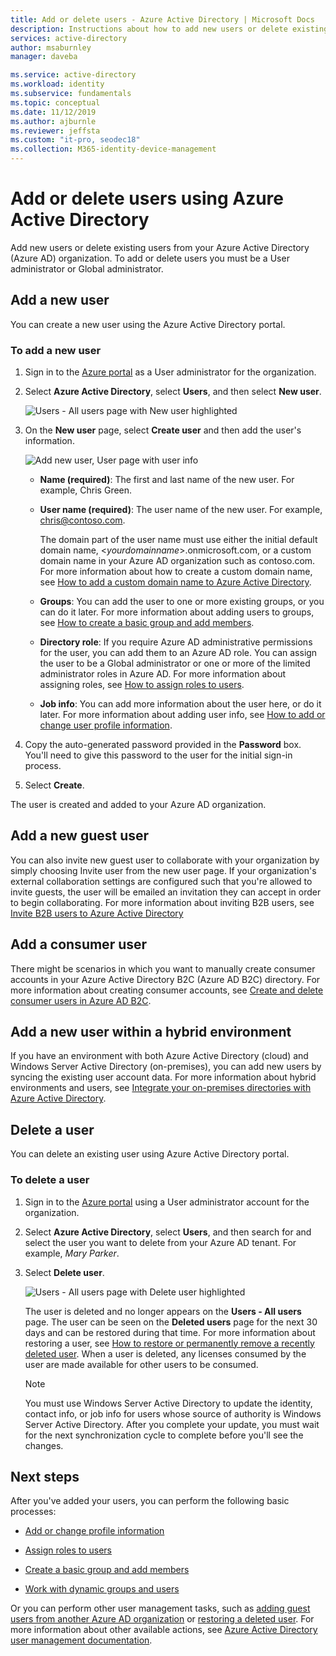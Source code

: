 ```yaml
---
title: Add or delete users - Azure Active Directory | Microsoft Docs
description: Instructions about how to add new users or delete existing users using Azure Active Directory.
services: active-directory
author: msaburnley
manager: daveba

ms.service: active-directory
ms.workload: identity
ms.subservice: fundamentals
ms.topic: conceptual
ms.date: 11/12/2019
ms.author: ajburnle
ms.reviewer: jeffsta
ms.custom: "it-pro, seodec18"
ms.collection: M365-identity-device-management
---
```


# Add or delete users using Azure Active Directory

Add new users or delete existing users from your Azure Active Directory (Azure AD) organization. To add or delete users you must be a User administrator or Global administrator.

## Add a new user

You can create a new user using the Azure Active Directory portal.

### To add a new user

1. Sign in to the [Azure portal](https://portal.azure.com/) as a User administrator for the organization.

2. Select **Azure Active Directory**, select **Users**, and then select **New user**.

    ![Users - All users page with New user highlighted](media/add-users-azure-active-directory/new-user-all-users-blade.png)

3. On the **New user** page, select **Create user** and then add the user's information.

    ![Add new user, User page with user info](media/add-users-azure-active-directory/new-user-user-blade.png)

   - **Name (required)**: The first and last name of the new user. For example, Chris Green.

   - **User name (required)**: The user name of the new user. For example, chris@contoso.com.

     The domain part of the user name must use either the initial default domain name, <_yourdomainname_>.onmicrosoft.com, or a custom domain name in your Azure AD organization such as contoso.com. For more information about how to create a custom domain name, see [How to add a custom domain name to Azure Active Directory](add-custom-domain.md).

   - **Groups**: You can add the user to one or more existing groups, or you can do it later. For more information about adding users to groups, see [How to create a basic group and add members](active-directory-groups-create-azure-portal.md).

   - **Directory role**: If you require Azure AD administrative permissions for the user, you can add them to an Azure AD role. You can assign the user to be a Global administrator or one or more of the limited administrator roles in Azure AD. For more information about assigning roles, see [How to assign roles to users](active-directory-users-assign-role-azure-portal.md).

   - **Job info**: You can add more information about the user here, or do it later. For more information about adding user info, see [How to add or change user profile information](active-directory-users-profile-azure-portal.md).

4. Copy the auto-generated password provided in the **Password** box. You'll need to give this password to the user for the initial sign-in process.

5. Select **Create**.

The user is created and added to your Azure AD organization.

## Add a new guest user

You can also invite new guest user to collaborate with your organization by simply choosing Invite user from the new user page. If your organization's external collaboration settings are configured such that you're allowed to invite guests, the user will be emailed an invitation they can accept in order to begin collaborating. For more information about inviting B2B users, see [Invite B2B users to Azure Active Directory](../b2b/add-users-administrator.md)

## Add a consumer user

There might be scenarios in which you want to manually create consumer accounts in your Azure Active Directory B2C (Azure AD B2C) directory. For more information about creating consumer accounts, see [Create and delete consumer users in Azure AD B2C](../../active-directory-b2c/manage-users-portal.md).

## Add a new user within a hybrid environment

If you have an environment with both Azure Active Directory (cloud) and Windows Server Active Directory (on-premises), you can add new users by syncing the existing user account data. For more information about hybrid environments and users, see [Integrate your on-premises directories with Azure Active Directory](../hybrid/whatis-hybrid-identity.md).

## Delete a user

You can delete an existing user using Azure Active Directory portal.

### To delete a user

1. Sign in to the [Azure portal](https://portal.azure.com/) using a User administrator account for the organization.

1. Select **Azure Active Directory**, select **Users**, and then search for and select the user you want to delete from your Azure AD tenant. For example, _Mary Parker_.

1. Select **Delete user**.

    ![Users - All users page with Delete user highlighted](media/add-users-azure-active-directory/delete-user-all-users-blade.png)

    The user is deleted and no longer appears on the **Users - All users** page. The user can be seen on the **Deleted users** page for the next 30 days and can be restored during that time. For more information about restoring a user, see [How to restore or permanently remove a recently deleted user](active-directory-users-restore.md). When a user is deleted, any licenses consumed by the user are made available for other users to be consumed.

    >[!Note]
    >You must use Windows Server Active Directory to update the identity, contact info, or job info for users whose source of authority is Windows Server Active Directory. After you complete your update, you must wait for the next synchronization cycle to complete before you'll see the changes.

## Next steps

After you've added your users, you can perform the following basic processes:

- [Add or change profile information](active-directory-users-profile-azure-portal.md)

- [Assign roles to users](active-directory-users-assign-role-azure-portal.md)

- [Create a basic group and add members](active-directory-groups-create-azure-portal.md)

- [Work with dynamic groups and users](../users-groups-roles/groups-create-rule.md)

Or you can perform other user management tasks, such as [adding guest users from another Azure AD organization](../b2b/what-is-b2b.md) or [restoring a deleted user](active-directory-users-restore.md). For more information about other available actions, see [Azure Active Directory user management documentation](../users-groups-roles/index.yml).

